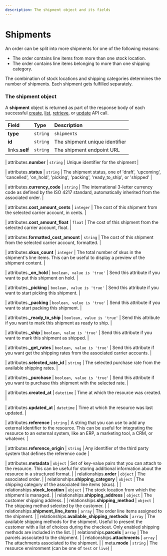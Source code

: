 ```yaml
---
description: The shipment object and its fields
---
```


# Shipments

An order can be split into more shipments for one of the following reasons:

- The order contains line items from more than one stock location.
- The order contains line items belonging to more than one shipping category.

The combination of stock locations and shipping categories determines the number of shipments. Each shipment gets fulfilled separately.


### The shipment object

A **shipment** object is returned as part of the response body of each successful
[create](https://docs.commercelayer.io/api/resources/shipments/create_shipment),
[list](https://docs.commercelayer.io/api/resources/shipments/list_shipments),
[retrieve](https://docs.commercelayer.io/api/resources/shipments/retrieve_shipment),
or [update](https://docs.commercelayer.io/api/resources/shipments/update_shipment) API call.

| Field | Type | Description |
| :--- | :--- | :--- |
| **type** | `string` | `shipments` |
| **id** | `string` | The shipment unique identifier |
| links.**self** | `string` | The shipment endpoint URL |

| attributes.**number** | `string` | Unique identifier for the shipment |

| attributes.**status** | `string` | The shipment status, one of 'draft', 'upcoming', 'cancelled', 'on_hold', 'picking', 'packing', 'ready_to_ship', or 'shipped' |

| attributes.**currency_code** | `string` | The international 3-letter currency code as defined by the ISO 4217 standard, automatically inherited from the associated order. |

| attributes.**cost_amount_cents** | `integer` | The cost of this shipment from the selected carrier account, in cents. |

| attributes.**cost_amount_float** | `float` | The cost of this shipment from the selected carrier account, float. |

| attributes.**formatted_cost_amount** | `string` | The cost of this shipment from the selected carrier account, formatted. |

| attributes.**skus_count** | `integer` | The total number of skus in the shipment's line items. This can be useful to display a preview of the shipment content. |

| attributes.**_on_hold** | `boolean, value is 'true'` | Send this attribute if you want to put this shipment on hold. |

| attributes.**_picking** | `boolean, value is 'true'` | Send this attribute if you want to start picking this shipment. |

| attributes.**_packing** | `boolean, value is 'true'` | Send this attribute if you want to start packing this shipment. |

| attributes.**_ready_to_ship** | `boolean, value is 'true'` | Send this attribute if you want to mark this shipment as ready to ship. |

| attributes.**_ship** | `boolean, value is 'true'` | Send this attribute if you want to mark this shipment as shipped. |

| attributes.**_get_rates** | `boolean, value is 'true'` | Send this attribute if you want get the shipping rates from the associated carrier accounts. |

| attributes.**selected_rate_id** | `string` | The selected purchase rate from the available shipping rates. |

| attributes.**_purchase** | `boolean, value is 'true'` | Send this attribute if you want to purchase this shipment with the selected rate. |

| attributes.**created_at** | `datetime` | Time at which the resource was created. |

| attributes.**updated_at** | `datetime` | Time at which the resource was last updated. |

| attributes.**reference** | `string` | A string that you can use to add any external identifier to the resource. This can be useful for integrating the resource to an external system, like an ERP, a marketing tool, a CRM, or whatever. |

| attributes.**reference_origin** | `string` | Any identifier of the third party system that defines the reference code |

| attributes.**metadata** | `object` | Set of key-value pairs that you can attach to the resource. This can be useful for storing additional information about the resource in a structured format. |
| relationships.**order** | `object` | The associated order. |
| relationships.**shipping_category** | `object` | The shipping category of the associated line items (skus). |
| relationships.**stock_location** | `object` | The stock location from which the shipment is managed. |
| relationships.**shipping_address** | `object` | The customer shipping address. |
| relationships.**shipping_method** | `object` | The shipping method selected by the customer. |
| relationships.**shipment_line_items** | `array` | The order line items assigned to the shipment. |
| relationships.**available_shipping_methods** | `array` | The available shipping methods for the shipment. Useful to present the customer with a list of choices during the checkout. Only enabled shipping methods are included in the list. |
| relationships.**parcels** | `array` | The parcels associated to the shipment. |
| relationships.**attachments** | `array` | The attachments associated to the shipment. |
| meta.**mode** | `string` | The resource environment \(can be one of `test` or `live`\) |

